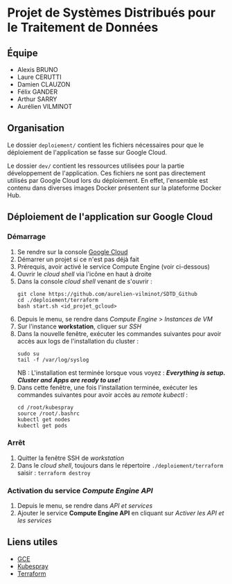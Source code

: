 # Projet de Systèmes Distribués pour le Traitement de Données

## Équipe

* Alexis BRUNO
* Laure CERUTTI
* Damien CLAUZON
* Félix GANDER
* Arthur SARRY
* Aurélien VILMINOT

## Organisation

Le dossier `deploiement/` contient les fichiers nécessaires pour que le déploiement de l'application se fasse sur Google
Cloud.

Le dossier `dev/` contient les ressources utilisées pour la partie développement de l'application. Ces fichiers ne sont
pas directement utilisés par Google Cloud lors du déploiement. En effet, l'ensemble est contenu dans diverses images
Docker présentent sur la plateforme Docker Hub.

## Déploiement de l'application sur Google Cloud

### Démarrage

1. Se rendre sur la console [Google Cloud](https://console.cloud.google.com)
2. Démarrer un projet si ce n'est pas déjà fait
3. Prérequis, avoir activé le service Compute Engine (voir ci-dessous)
4. Ouvrir le _cloud shell_ via l'icône en haut à droite
5. Dans la console _cloud shell_ venant de s'ouvrir :
    ```
    git clone https://github.com/aurelien-vilminot/SDTD_Github
    cd ./deploiement/terraform
    bash start.sh <id_projet_gcloud>
    ```
6. Depuis le menu, se rendre dans *Compute Engine* > *Instances de VM*
7. Sur l'instance **workstation**, cliquer sur _SSH_
8. Dans la nouvelle fenêtre, exécuter les commandes suivantes pour avoir accès aux logs de l'installation du cluster :
    ```    
    sudo su 
    tail -f /var/log/syslog
    ```
   NB : L'installation est terminée lorsque vous voyez : **_Everything is setup. Cluster and Apps are ready to use!_**
9. Dans cette fenêtre, une fois l'installation terminée, exécuter les commandes suivantes pour avoir accès au _remote
   kubectl_ :
   ```
   cd /root/kubespray
   source /root/.bashrc
   kubectl get nodes
   kubectl get pods
   ```

### Arrêt

1. Quitter la fenêtre SSH de _workstation_
2. Dans le _cloud shell_, toujours dans le répertoire `./deploiement/terraform` saisir : `terraform destroy`

### Activation du service _Compute Engine API_

1. Depuis le menu, se rendre dans _API et services_
2. Ajouter le service **Compute Engine API** en cliquant sur _Activer les API et les services_

## Liens utiles

- [GCE](https://console.cloud.google.com/)
- [Kubespray](https://github.com/kubernetes-sigs/kubespray)
- [Terraform](https://www.terraform.io/)


